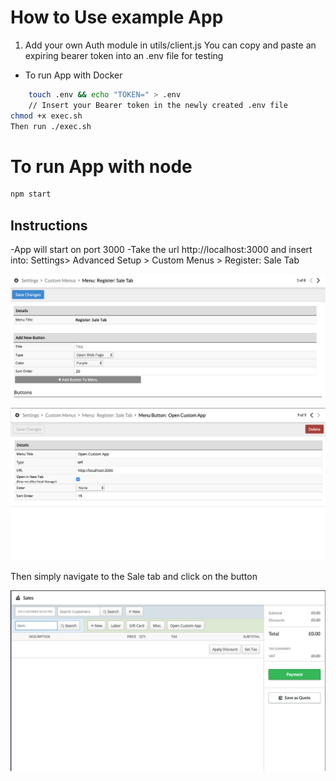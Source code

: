 # How to Use example App

1. Add your own Auth module in utils/client.js
You can copy and paste an expiring bearer token into an .env file for testing

- To run App with Docker
```bash
    touch .env && echo "TOKEN=" > .env
    // Insert your Bearer token in the newly created .env file
chmod +x exec.sh
Then run ./exec.sh
```

# To run App with node
```bash
npm start
```

## Instructions

-App will start on port 3000
-Take the url http://localhost:3000 and insert into:
Settings> Advanced Setup > Custom Menus > Register: Sale Tab

![Custom Button](readmeFiles/createButton.png)

![Custom Button](readmeFiles/defineButton.png)

Then simply navigate to the Sale tab and click on the button

![Custom Button](readmeFiles/CustomAppButton.png)
